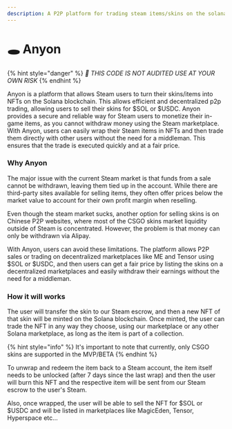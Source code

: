 ```yaml
---
description: A P2P platform for trading steam items/skins on the solana blockchain
---
```


# 🕳 Anyon

{% hint style="danger" %}
_🚨 THIS CODE IS NOT AUDITED USE AT YOUR OWN RISK_
{% endhint %}

Anyon is a platform that allows Steam users to turn their skins/items into NFTs on the Solana blockchain. This allows efficient and decentralized p2p trading, allowing users to sell their skins for $SOL or $USDC. Anyon provides a secure and reliable way for Steam users to monetize their in-game items, as you cannot withdraw money using the Steam marketplace. With Anyon, users can easily wrap their Steam items in NFTs and then trade them directly with other users without the need for a middleman. This ensures that the trade is executed quickly and at a fair price.

### Why Anyon

The major issue with the current Steam market is that funds from a sale cannot be withdrawn, leaving them tied up in the account. While there are third-party sites available for selling items, they often offer prices below the market value to account for their own profit margin when reselling.

Even though the steam market sucks, another option for selling skins is on Chinese P2P websites, where most of the CSGO skins market liquidity outside of Steam is concentrated. However, the problem is that money can only be withdrawn via Alipay.

With Anyon, users can avoid these limitations. The platform allows P2P sales or trading on decentralized marketplaces like ME and Tensor using $SOL or $USDC, and then users can get a fair price by listing the skins on a decentralized marketplaces and easily withdraw their earnings without the need for a middleman.

### How it will works

The user will transfer the skin to our Steam escrow, and then a new NFT of that skin will be minted on the Solana blockchain. Once minted, the user can trade the NFT in any way they choose, using our marketplace or any other Solana marketplace, as long as the item is part of a collection.

{% hint style="info" %}
It's important to note that currently, only CSGO skins are supported in the MVP/BETA
{% endhint %}

To unwrap and redeem the item back to a Steam account, the item itself needs to be unlocked (after 7 days since the last wrap) and then the user will burn this NFT and the respective item will be sent from our Steam escrow to the user's Steam.

Also, once wrapped, the user will be able to sell the NFT for $SOL or $USDC and will be listed in marketplaces like MagicEden, Tensor, Hyperspace etc...

